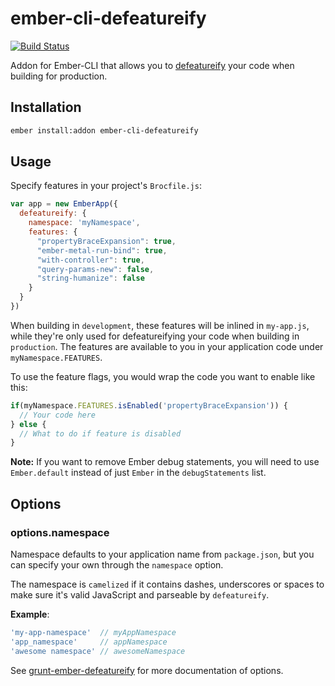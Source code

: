 # ember-cli-defeatureify

[![Build Status](https://travis-ci.org/jkarsrud/ember-cli-defeatureify.svg)](https://travis-ci.org/jkarsrud/ember-cli-defeatureify)

Addon for Ember-CLI that allows you to [defeatureify](https://github.com/thomasboyt/defeatureify) your code when building for production.

## Installation

```bash
ember install:addon ember-cli-defeatureify
```

## Usage

Specify features in your project's `Brocfile.js`:

```js
var app = new EmberApp({
  defeatureify: {
    namespace: 'myNamespace',
    features: {
      "propertyBraceExpansion": true,
      "ember-metal-run-bind": true,
      "with-controller": true,
      "query-params-new": false,
      "string-humanize": false
    }
  }
})
```

When building in `development`, these features will be inlined in `my-app.js`, while they're only used for defeatureifying your code when building in `production`. The features are available to you in your application code under `myNamespace.FEATURES`.

To use the feature flags, you would wrap the code you want to enable like this:

```js
if(myNamespace.FEATURES.isEnabled('propertyBraceExpansion')) {
  // Your code here
} else {
  // What to do if feature is disabled
}
```

**Note:** If you want to remove Ember debug statements, you will need to use `Ember.default` instead of just `Ember` in the `debugStatements` list.

## Options

### options.namespace
Namespace defaults to your application name from `package.json`, but you can specify your own through the `namespace` option.

The namespace is `camelized` if it contains dashes, underscores or spaces to make sure it's valid JavaScript and parseable by `defeatureify`.

**Example**:
```js
'my-app-namespace'  // myAppNamespace
'app_namespace'     // appNamespace
'awesome namespace' // awesomeNamespace
```

See [grunt-ember-defeatureify](https://github.com/craigteegarden/grunt-ember-defeatureify#options) for more documentation of options.
